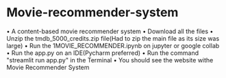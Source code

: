# Movie-recommender-system
• A content-based movie recommender system
• Download all the files
• Unzip the tmdb_5000_credits.zip file(Had to zip the main file as its size was large)
• Run the 1MOVIE_RECOMMENDER.ipynb on jupyter or google collab
• Run the app.py on an IDE(Pycharm preferred)
• Run the command "streamlit run app.py" in the Terminal
• You should see the website withe Movie Recommender System
